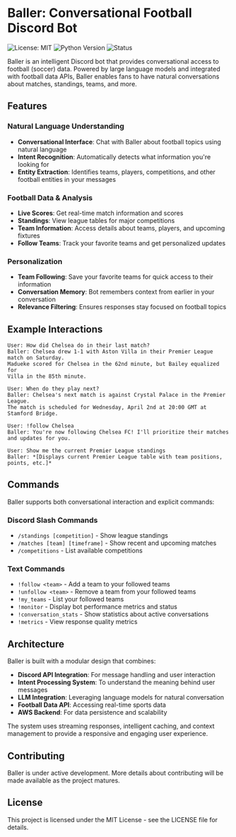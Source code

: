 # Baller: Conversational Football Discord Bot

![License: MIT](https://img.shields.io/badge/License-MIT-green.svg)
![Python Version](https://img.shields.io/badge/python-3.13-blue)
![Status](https://img.shields.io/badge/status-under%20development-yellow)

Baller is an intelligent Discord bot that provides conversational access to football (soccer) data. Powered by large language models and integrated with football data APIs, Baller enables fans to have natural conversations about matches, standings, teams, and more.

## Features

### Natural Language Understanding
- **Conversational Interface**: Chat with Baller about football topics using natural language
- **Intent Recognition**: Automatically detects what information you're looking for
- **Entity Extraction**: Identifies teams, players, competitions, and other football entities in your messages

### Football Data & Analysis
- **Live Scores**: Get real-time match information and scores
- **Standings**: View league tables for major competitions
- **Team Information**: Access details about teams, players, and upcoming fixtures
- **Follow Teams**: Track your favorite teams and get personalized updates

### Personalization
- **Team Following**: Save your favorite teams for quick access to their information
- **Conversation Memory**: Bot remembers context from earlier in your conversation
- **Relevance Filtering**: Ensures responses stay focused on football topics

## Example Interactions

```
User: How did Chelsea do in their last match?
Baller: Chelsea drew 1-1 with Aston Villa in their Premier League match on Saturday. 
Madueke scored for Chelsea in the 62nd minute, but Bailey equalized for 
Villa in the 85th minute.

User: When do they play next?
Baller: Chelsea's next match is against Crystal Palace in the Premier League. 
The match is scheduled for Wednesday, April 2nd at 20:00 GMT at Stamford Bridge.

User: !follow Chelsea
Baller: You're now following Chelsea FC! I'll prioritize their matches and updates for you.

User: Show me the current Premier League standings
Baller: *[Displays current Premier League table with team positions, points, etc.]*
```

## Commands

Baller supports both conversational interaction and explicit commands:

### Discord Slash Commands
- `/standings [competition]` - Show league standings
- `/matches [team] [timeframe]` - Show recent and upcoming matches
- `/competitions` - List available competitions

### Text Commands
- `!follow <team>` - Add a team to your followed teams
- `!unfollow <team>` - Remove a team from your followed teams
- `!my_teams` - List your followed teams
- `!monitor` - Display bot performance metrics and status
- `!conversation_stats` - Show statistics about active conversations
- `!metrics` - View response quality metrics

## Architecture

Baller is built with a modular design that combines:

- **Discord API Integration**: For message handling and user interaction
- **Intent Processing System**: To understand the meaning behind user messages
- **LLM Integration**: Leveraging language models for natural conversation
- **Football Data API**: Accessing real-time sports data
- **AWS Backend**: For data persistence and scalability

The system uses streaming responses, intelligent caching, and context management to provide a responsive and engaging user experience.

## Contributing

Baller is under active development. More details about contributing will be made available as the project matures.

## License

This project is licensed under the MIT License - see the LICENSE file for details.
